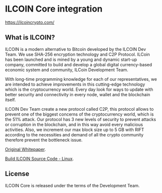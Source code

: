 ILCOIN Core integration
=====================================



https://ilcoincrypto.com/

What is ILCOIN?
----------------

ILCOIN is a modern alternative to Bitcoin developed by the ILCOIN Dev Team. We use SHA-256 encryption technology and C2P Protocol. ILCoin has been launched and is mined by a young and dynamic start-up company, committed to build and develop a global digital currency-based economic system and community, ILCoin Development Team.

With long-time programming knowledge for each of our representatives, we are intended to achieve improvements in this cutting-edge technology which is the cryptocurrency world. Every day look for ways to update with better security and connectivity in every node, wallet and the blockchain itself.

ILCOIN Dev Team create a new protocol called C2P, this protocol allows to prevent one of the biggest concerns of the cryptocurrency world, which is the 51% attack.
Our protocol has 3 new levels of security to prevent attacks or corruption
in the blockchain, and in this way avoid every malicious activities. Also, we increment our max block size up to 5 GB with RIFT according to the necessities and demand of all the crypto community therefore prevent the bottleneck issue.


[Original Whitepaper](https://ilcoincrypto.com/img/docs/white-paper.pdf).

[Build ILCOIN Source Code - Linux](https://ilcoincrypto.com/img/docs/BuildILCoinSourceCode-Linux.pdf).

License
-------

ILCOIN Core is released under the terms of the Development Team.
